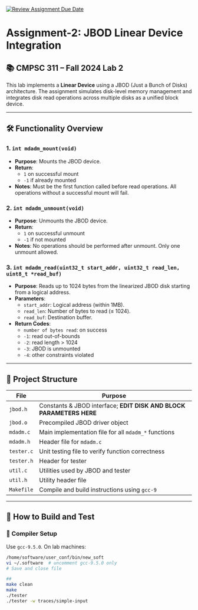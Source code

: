 [![Review Assignment Due Date](https://classroom.github.com/assets/deadline-readme-button-22041afd0340ce965d47ae6ef1cefeee28c7c493a6346c4f15d667ab976d596c.svg)](https://classroom.github.com/a/KO-MdZgM)

# Assignment-2: JBOD Linear Device Integration

## 📚 CMPSC 311 – Fall 2024 Lab 2

This lab implements a **Linear Device** using a JBOD (Just a Bunch of Disks) architecture. The assignment simulates disk-level memory management and integrates disk read operations across multiple disks as a unified block device.

---

## 🛠️ Functionality Overview

### 1. `int mdadm_mount(void)`
- **Purpose**: Mounts the JBOD device.
- **Return**:
  - `1` on successful mount
  - `-1` if already mounted
- **Notes**: Must be the first function called before read operations. All operations without a successful mount will fail.

### 2. `int mdadm_unmount(void)`
- **Purpose**: Unmounts the JBOD device.
- **Return**:
  - `1` on successful unmount
  - `-1` if not mounted
- **Notes**: No operations should be performed after unmount. Only one unmount allowed.

### 3. `int mdadm_read(uint32_t start_addr, uint32_t read_len, uint8_t *read_buf)`
- **Purpose**: Reads up to 1024 bytes from the linearized JBOD disk starting from a logical address.
- **Parameters**:
  - `start_addr`: Logical address (within 1MB).
  - `read_len`: Number of bytes to read (≤ 1024).
  - `read_buf`: Destination buffer.
- **Return Codes**:
  - `number of bytes read`: on success
  - `-1`: read out-of-bounds
  - `-2`: read length > 1024
  - `-3`: JBOD is unmounted
  - `-4`: other constraints violated

---

## 📂 Project Structure

| File        | Purpose                                                                 |
|-------------|-------------------------------------------------------------------------|
| `jbod.h`    | Constants & JBOD interface; **EDIT DISK AND BLOCK PARAMETERS HERE**     |
| `jbod.o`    | Precompiled JBOD driver object                                          |
| `mdadm.c`   | Main implementation file for all `mdadm_*` functions                    |
| `mdadm.h`   | Header file for `mdadm.c`                                               |
| `tester.c`  | Unit testing file to verify function correctness                        |
| `tester.h`  | Header for tester                                                       |
| `util.c`    | Utilities used by JBOD and tester                                       |
| `util.h`    | Utility header file                                                     |
| `Makefile`  | Compile and build instructions using `gcc-9`                            |

---

## 🧪 How to Build and Test

### 🧱 Compiler Setup
Use `gcc-9.5.0`. On lab machines:

```bash
/home/software/user_conf/bin/new_soft
vi ~/.software  # uncomment gcc-9.5.0 only
# Save and close file

## 
make clean
make
./tester
./tester -w traces/simple-input
